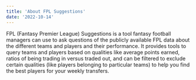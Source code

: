 ```yaml
---
title: 'About FPL Suggestions'
date: '2022-10-14'
---
```


FPL (Fantasy Premier League) Suggestions is a tool fantasy football managers can use to ask questions of the publicly available FPL data about the different teams and players and their performance. It provides tools to query teams and players based on qualities like average points earned, ratios of being trading in versus traded out, and can be filtered to exclude certain qualities (like players belonging to particular teams) to help you find the best players for your weekly transfers.